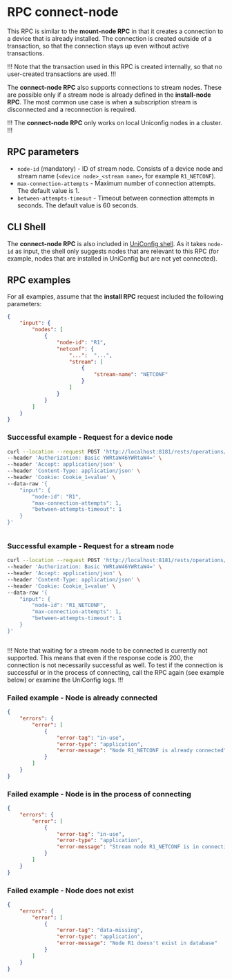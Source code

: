 # RPC connect-node

This RPC is similar to the **mount-node RPC** in that it creates a connection to
a device that is already installed. The connection is created outside of a
transaction, so that the connection stays up even without active transactions.

!!!
Note that the transaction used in this RPC is created internally, so that no
user-created transactions are used.
!!!

The **connect-node RPC** also supports connections to stream nodes. These are
possible only if a stream node is already defined in the **install-node RPC**.
The most common use case is when a subscription stream is disconnected and a
reconnection is required.

!!!
The **connect-node RPC** only works on local Uniconfig nodes in a cluster.
!!!

## RPC parameters

- `node-id` (mandatory) - ID of stream node. Consists of a device node and
  stream name (`<device node>_<stream name>`, for example `R1_NETCONF`).
- `max-connection-attempts` - Maximum number of connection attempts. The default
  value is 1.
- `between-attempts-timeout` - Timeout between connection attempts in seconds.
  The default value is 60 seconds.

## CLI Shell

The **connect-node RPC** is also included in
[UniConfig shell](https://docs.frinx.io/frinx-uniconfig/user-guide/uniconfig-operations/uniconfig-shell/).
As it takes `node-id` as input, the shell only suggests nodes that are relevant
to this RPC (for example, nodes that are installed in UniConfig but are not yet
connected).

## RPC examples

For all examples, assume that the **install RPC** request included the following
parameters:

```json
{
    "input": {
        "nodes": [
            {
                "node-id": "R1",
                "netconf": {
                    "...":  "...",
                    "stream": [
                        {
                            "stream-name": "NETCONF"
                        }
                    ]
                }
            }
        ]
    }
}
```

### Successful example - Request for a device node

```bash RPC Request
curl --location --request POST 'http://localhost:8181/rests/operations/connection-manager:connect-node' \
--header 'Authorization: Basic YWRtaW46YWRtaW4=' \
--header 'Accept: application/json' \
--header 'Content-Type: application/json' \
--header 'Cookie: Cookie_1=value' \
--data-raw '{
    "input": {
        "node-id": "R1",
        "max-connection-attempts": 1,
        "between-attempts-timeout": 1
    }
}'
```

```RPC Response, Status: 200
```

### Successful example - Request for a stream node

```bash RPC Request
curl --location --request POST 'http://localhost:8181/rests/operations/connection-manager:connect-node' \
--header 'Authorization: Basic YWRtaW46YWRtaW4=' \
--header 'Accept: application/json' \
--header 'Content-Type: application/json' \
--header 'Cookie: Cookie_1=value' \
--data-raw '{
    "input": {
        "node-id": "R1_NETCONF",
        "max-connection-attempts": 1,
        "between-attempts-timeout": 1
    }
}'
```

```RPC Response, Status: 200
```

!!!
Note that waiting for a stream node to be connected is currently not supported. This means that even if the response code is 200, the connection is not
necessarily successful as well. To test if the connection is successful or in
the process of connecting, call the RPC again (see example below) or examine the
UniConfig logs.
!!!

### Failed example - Node is already connected

```json RPC Response, Status: 409
{
    "errors": {
        "error": [
            {
                "error-tag": "in-use",
                "error-type": "application",
                "error-message": "Node R1_NETCONF is already connected"
            }
        ]
    }
}
```

### Failed example - Node is in the process of connecting

```json RPC Response, Status: 409
{
    "errors": {
        "error": [
            {
                "error-tag": "in-use",
                "error-type": "application",
                "error-message": "Stream node R1_NETCONF is in connection process."
            }
        ]
    }
}
```

### Failed example - Node does not exist

```json
{
    "errors": {
        "error": [
            {
                "error-tag": "data-missing",
                "error-type": "application",
                "error-message": "Node R1 doesn't exist in database"
            }
        ]
    }
}
```